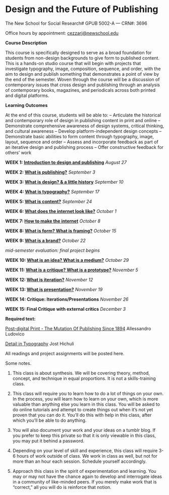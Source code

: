 # **Design and the Future of Publishing**
The New School for Social Research#
GPUB 5002-A — CRN#: 3696

Office hours by appointment: cezzarj@newschool.edu



**Course Description**

This course is specifically designed to serve as a broad foundation for students from non-design backgrounds 
to give form to published content. This is a hands-on studio course that will begin with projects that investigate typography, image, composition, sequence, and order, with the aim to design and publish something that demonstrates a point of view by the end of the semester. Woven through the course will be a discussion of contemporary issues that cross design and publishing through an analysis of contemporary books, magazines, and periodicals across both printed and digital platforms.


**Learning Outcomes**

At the end of this course, students will be able to:
– Articulate the historical and contemporary role of design in publishing content in print and online
– Demonstrate comprehensive awareness of design systems, critical thinking, and cultural awareness
– Develop platform-independent design concepts
– Demonstrate basic abilities to form content through typography, image, layout, sequence and order
– Assess and incorporate feedback as part of an iterative design and publishing process
– Offer constructive feedback for others’ work


**WEEK 1: [Introduction to design and publishing](https://github.com/juliettecezzar/dfp-f19/wiki/WEEK-1:-Introduction-to-design-and-publishing)** _August 27_

**WEEK 2: [What is publishing?](https://github.com/juliettecezzar/dfp-f19/wiki/WEEK-2:-What-is-publishing%3F)** _September 3_ 

**WEEK 3: [What is design? & a little history](https://github.com/juliettecezzar/dfp-f19/wiki/WEEK-3:-What-is-design%3F-&-a-little-history)** _September 10_

**WEEK 4: [What is typography?](https://github.com/juliettecezzar/dfp-f19/wiki/WEEK-4:-What-is-typography%3F)** _September 17_

**WEEK 5: [What is content?](https://github.com/juliettecezzar/dfp-f19/wiki/WEEK-5:-What-is-content%3F)** _September 24_

**WEEK 6: [What does the internet look like?](https://github.com/juliettecezzar/dfp-f19/wiki/WEEK-6:-What-does-the-internet-look-like%3F)** _October 1_

**WEEK 7: [How to make the internet](https://github.com/juliettecezzar/dfp-f19/wiki/WEEK-7:-How-to-make-the-internet)** _October 8_

**WEEK 8: [What is form? What is framing?](https://github.com/juliettecezzar/dfp-f19/wiki/WEEK-8:-What-is-form%3F-What-is-framing%3F)** _October 15_

**WEEK 9: [What is a brand?](https://github.com/juliettecezzar/dfp-f19/wiki/WEEK-9:-What-is-a-brand%3F)** _October 22_ 

_mid-semester evaluation: final project begins_

**WEEK 10: [What is an idea? What is a medium?](https://github.com/juliettecezzar/dfp-f19/wiki/_new)** _October 29_

**WEEK 11: [What is a critique? What is a prototype?](https://github.com/juliettecezzar/dfp-f19/wiki/Week-11:-What-is-a-critique%3F-What-is-a-prototype%3F)** _November 5_

**WEEK 12: [What is iteration?](https://github.com/juliettecezzar/dfp-f19/wiki/WEEK-12:-What-is-iteration%3F)** _November 12_

**WEEK 13: [What is presentation?](https://github.com/juliettecezzar/dfp-f19/wiki/WEEK-13:-What-is-presentation%3F)** _November 19_

**WEEK 14: Critique: Iterations/Presentations** _November 26_

**WEEK 15: Final Critique with external critics** _December 3_


**Required text:**

[Post-digital Print - The Mutation Of Publishing Since 1894](http://postdigitalprint.org/) Allessandro Ludovico

[Detail in Typography](https://www.dropbox.com/s/x5l9l4g0jmjbsmo/hochuli_detail_in_typography.pdf?dl=0) Jost Hichuli

All readings and project assignments will be posted here.


Some notes. 

1) This class is about synthesis. We will be covering theory, method, concept, and technique in equal proportions.
It is not a skills-training class.   

2) This class will require you to learn how to do a lot of things on your own. In the process, you will learn how to learn on your own, which is more valuable than anything else you learn in this class. You will be asked to do online tutorials and attempt to create things out when it’s not yet proven that you can do it. You’ll do this with help in this class, after which you’ll be able to do anything.

3) You will also document your work and your ideas on a tumblr blog. If you prefer to keep this private so that it is only viewable in this class, you may put it behind a password.

4) Depending on your level of skill and experience, this class will require 3-6 hours of work outside of class. We work in class as well, but not for more than an hour each session. Schedule yourself accordingly.

5) Approach this class in the spirit of experimentation and learning. You may or may not have the chance again to develop and interrogate ideas in a community of like-minded peers. If you merely make work that is “correct,” all you will do is reinforce that notion.
